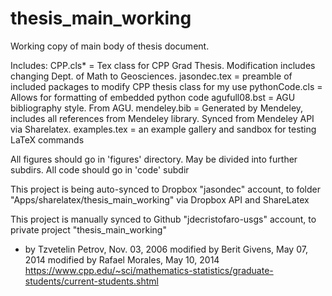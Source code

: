 # thesis_main_working

Working copy of main body of thesis document.

Includes:
CPP.cls* = Tex class for CPP Grad Thesis.  Modification includes changing Dept. of Math to Geosciences.
jasondec.tex = preamble of included packages to modify CPP thesis class for my use
pythonCode.cls = Allows for formatting of embedded python code
agufull08.bst = AGU bibliography style. From AGU.
mendeley.bib = Generated by Mendeley, includes all references from Mendeley library.  Synced from Mendeley API via Sharelatex.
examples.tex = an example gallery and sandbox for testing LaTeX commands

All figures should go in 'figures' directory.  May be divided into further subdirs.
All code should go in 'code' subdir

This project is being auto-synced to Dropbox "jasondec" account, to folder "Apps/sharelatex/thesis_main_working" via Dropbox API and ShareLatex

This project is manually synced to Github "jdecristofaro-usgs" account, to private project "thesis_main_working"



* by Tzvetelin Petrov, Nov. 03, 2006
modified by Berit Givens, May 07, 2014
modified by Rafael Morales, May 10, 2014
https://www.cpp.edu/~sci/mathematics-statistics/graduate-students/current-students.shtml
